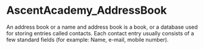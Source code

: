 # AscentAcademy_AddressBook
An address book or a name and address book is a book, or a database used for storing entries called contacts. Each contact entry usually consists of a few standard fields (for example: Name, e-mail, mobile  number).
